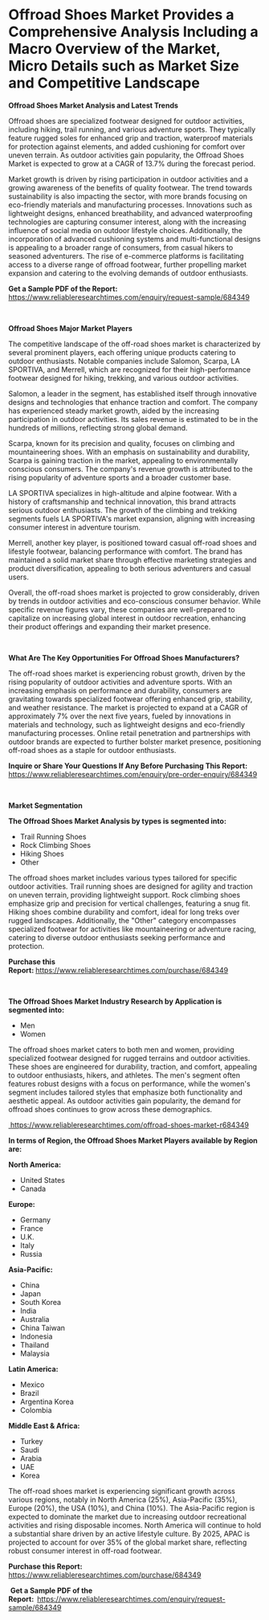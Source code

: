 <p><h1>Offroad Shoes Market Provides a Comprehensive Analysis Including a Macro Overview of the Market, Micro Details such as Market Size and Competitive Landscape</h1></p><p><strong>Offroad Shoes Market Analysis and Latest Trends</strong></p>
<p><p>Offroad shoes are specialized footwear designed for outdoor activities, including hiking, trail running, and various adventure sports. They typically feature rugged soles for enhanced grip and traction, waterproof materials for protection against elements, and added cushioning for comfort over uneven terrain. As outdoor activities gain popularity, the Offroad Shoes Market is expected to grow at a CAGR of 13.7% during the forecast period. </p><p>Market growth is driven by rising participation in outdoor activities and a growing awareness of the benefits of quality footwear. The trend towards sustainability is also impacting the sector, with more brands focusing on eco-friendly materials and manufacturing processes. Innovations such as lightweight designs, enhanced breathability, and advanced waterproofing technologies are capturing consumer interest, along with the increasing influence of social media on outdoor lifestyle choices. Additionally, the incorporation of advanced cushioning systems and multi-functional designs is appealing to a broader range of consumers, from casual hikers to seasoned adventurers. The rise of e-commerce platforms is facilitating access to a diverse range of offroad footwear, further propelling market expansion and catering to the evolving demands of outdoor enthusiasts.</p></p>
<p><strong>Get a Sample PDF of the Report:&nbsp;</strong> <a href="https://www.reliableresearchtimes.com/enquiry/request-sample/684349?utm_campaign=2983&utm_medium=2&utm_source=Github&utm_content=ia&utm_term=17042025&utm_id=offroad-shoes">https://www.reliableresearchtimes.com/enquiry/request-sample/684349</a></p>
<p>&nbsp;</p>
<p><strong>Offroad Shoes Major Market Players</strong></p>
<p><p>The competitive landscape of the off-road shoes market is characterized by several prominent players, each offering unique products catering to outdoor enthusiasts. Notable companies include Salomon, Scarpa, LA SPORTIVA, and Merrell, which are recognized for their high-performance footwear designed for hiking, trekking, and various outdoor activities.</p><p>Salomon, a leader in the segment, has established itself through innovative designs and technologies that enhance traction and comfort. The company has experienced steady market growth, aided by the increasing participation in outdoor activities. Its sales revenue is estimated to be in the hundreds of millions, reflecting strong global demand.</p><p>Scarpa, known for its precision and quality, focuses on climbing and mountaineering shoes. With an emphasis on sustainability and durability, Scarpa is gaining traction in the market, appealing to environmentally conscious consumers. The company's revenue growth is attributed to the rising popularity of adventure sports and a broader customer base.</p><p>LA SPORTIVA specializes in high-altitude and alpine footwear. With a history of craftsmanship and technical innovation, this brand attracts serious outdoor enthusiasts. The growth of the climbing and trekking segments fuels LA SPORTIVA's market expansion, aligning with increasing consumer interest in adventure tourism.</p><p>Merrell, another key player, is positioned toward casual off-road shoes and lifestyle footwear, balancing performance with comfort. The brand has maintained a solid market share through effective marketing strategies and product diversification, appealing to both serious adventurers and casual users.</p><p>Overall, the off-road shoes market is projected to grow considerably, driven by trends in outdoor activities and eco-conscious consumer behavior. While specific revenue figures vary, these companies are well-prepared to capitalize on increasing global interest in outdoor recreation, enhancing their product offerings and expanding their market presence.</p></p>
<p>&nbsp;</p>
<p><strong>What Are The Key Opportunities For Offroad Shoes Manufacturers?</strong></p>
<p><p>The off-road shoes market is experiencing robust growth, driven by the rising popularity of outdoor activities and adventure sports. With an increasing emphasis on performance and durability, consumers are gravitating towards specialized footwear offering enhanced grip, stability, and weather resistance. The market is projected to expand at a CAGR of approximately 7% over the next five years, fueled by innovations in materials and technology, such as lightweight designs and eco-friendly manufacturing processes. Online retail penetration and partnerships with outdoor brands are expected to further bolster market presence, positioning off-road shoes as a staple for outdoor enthusiasts.</p></p>
<p><strong>Inquire or Share Your Questions If Any Before Purchasing This Report:</strong> <a href="https://www.reliableresearchtimes.com/enquiry/pre-order-enquiry/684349?utm_campaign=2983&utm_medium=2&utm_source=Github&utm_content=ia&utm_term=17042025&utm_id=offroad-shoes">https://www.reliableresearchtimes.com/enquiry/pre-order-enquiry/684349</a></p>
<p>&nbsp;</p>
<p><strong>Market Segmentation</strong></p>
<p><strong>The Offroad Shoes Market Analysis by types is segmented into:</strong></p>
<p><ul><li>Trail Running Shoes</li><li>Rock Climbing Shoes</li><li>Hiking Shoes</li><li>Other</li></ul></p>
<p><p>The offroad shoes market includes various types tailored for specific outdoor activities. Trail running shoes are designed for agility and traction on uneven terrain, providing lightweight support. Rock climbing shoes emphasize grip and precision for vertical challenges, featuring a snug fit. Hiking shoes combine durability and comfort, ideal for long treks over rugged landscapes. Additionally, the "Other" category encompasses specialized footwear for activities like mountaineering or adventure racing, catering to diverse outdoor enthusiasts seeking performance and protection.</p></p>
<p><strong>Purchase this Report:&nbsp;</strong><a href="https://www.reliableresearchtimes.com/purchase/684349?utm_campaign=2983&utm_medium=2&utm_source=Github&utm_content=ia&utm_term=17042025&utm_id=offroad-shoes">https://www.reliableresearchtimes.com/purchase/684349</a></p>
<p>&nbsp;</p>
<p><strong>The Offroad Shoes Market Industry Research by Application is segmented into:</strong></p>
<p><ul><li>Men</li><li>Women</li></ul></p>
<p><p>The offroad shoes market caters to both men and women, providing specialized footwear designed for rugged terrains and outdoor activities. These shoes are engineered for durability, traction, and comfort, appealing to outdoor enthusiasts, hikers, and athletes. The men's segment often features robust designs with a focus on performance, while the women's segment includes tailored styles that emphasize both functionality and aesthetic appeal. As outdoor activities gain popularity, the demand for offroad shoes continues to grow across these demographics.</p></p>
<p><a href="https://www.reliableresearchtimes.com/offroad-shoes-market-r684349?utm_campaign=2983&utm_medium=2&utm_source=Github&utm_content=ia&utm_term=17042025&utm_id=offroad-shoes">&nbsp;https://www.reliableresearchtimes.com/offroad-shoes-market-r684349</a></p>
<p><strong>In terms of Region, the Offroad Shoes Market Players available by Region are:</strong></p>
<p>
    <p> <strong> North America: </strong>
        <ul>
            <li>United States</li>
            <li>Canada</li>
        </ul>
        </p> 
    <p> <strong> Europe: </strong>
        <ul>
            <li>Germany</li>
            <li>France</li>
            <li>U.K.</li>
            <li>Italy</li>
            <li>Russia</li>
        </ul>
        </p> 
    <p> <strong> Asia-Pacific: </strong>
        <ul>
            <li>China</li>
            <li>Japan</li>
            <li>South Korea</li>
            <li>India</li>
            <li>Australia</li>
            <li>China Taiwan</li>
            <li>Indonesia</li>
            <li>Thailand</li>
            <li>Malaysia</li>
        </ul>
        </p> 
    <p> <strong> Latin America: </strong>
        <ul>
            <li>Mexico</li>
            <li>Brazil</li>
            <li>Argentina Korea</li>
            <li>Colombia</li>
        </ul>
        </p> 
    <p> <strong> Middle East & Africa: </strong>
        <ul>
            <li>Turkey</li>
            <li>Saudi</li>
            <li>Arabia</li>
            <li>UAE</li>
            <li>Korea</li>
        </ul>
    </p>
    </p>
<p><p>The off-road shoes market is experiencing significant growth across various regions, notably in North America (25%), Asia-Pacific (35%), Europe (20%), the USA (10%), and China (10%). The Asia-Pacific region is expected to dominate the market due to increasing outdoor recreational activities and rising disposable incomes. North America will continue to hold a substantial share driven by an active lifestyle culture. By 2025, APAC is projected to account for over 35% of the global market share, reflecting robust consumer interest in off-road footwear.</p></p>
<p><strong>Purchase this Report: </strong><a href="https://www.reliableresearchtimes.com/purchase/684349?utm_campaign=2983&utm_medium=2&utm_source=Github&utm_content=ia&utm_term=17042025&utm_id=offroad-shoes">https://www.reliableresearchtimes.com/purchase/684349</a></p>
<p>&nbsp;<strong>Get a Sample PDF of the Report:&nbsp;&nbsp;</strong><a href="https://www.reliableresearchtimes.com/enquiry/request-sample/684349?utm_campaign=2983&utm_medium=2&utm_source=Github&utm_content=ia&utm_term=17042025&utm_id=offroad-shoes">https://www.reliableresearchtimes.com/enquiry/request-sample/684349</a></p>
<p><strong></strong></p>
<p><p></p><p></p><p></p></p>